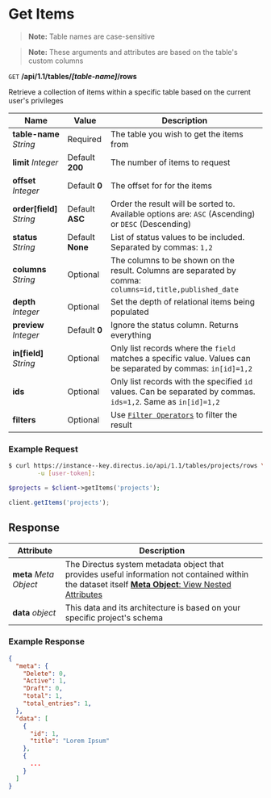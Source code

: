 # Get Items

> **Note:** Table names are case-sensitive

> **Note:** These arguments and attributes are based on the table's custom columns

<span class="request">`GET` **/api/1.1/tables/_[table-name]_/rows**</span>

<span class="description">Retrieve a collection of items within a specific table based on the current user's privileges</span>

<span class="arguments">Name</span> | Value | Description
--------|-----|------------
**table-name** _String_  |  <span class="required">Required</span>  |  The table you wish to get the items from
**limit** _Integer_  |  <span class="default">Default **200**</span>  |  The number of items to request
**offset**  _Integer_ |  <span class="default">Default **0**</span>  |  The offset for for the items
**order[field]** _String_  |  <span class="default">Default **ASC**</span> |  Order the result will be sorted to. Available options are: `ASC` (Ascending) or `DESC` (Descending)
**status**  _String_ |  <span class="default">Default **None**</span> | List of status values to be included. Separated by commas: `1,2`
**columns** _String_  |  <span class="default">Optional</span>  |  The columns to be shown on the result. Columns are separated by comma: `columns=id,title,published_date`
**depth** _Integer_ | <span class="default">Optional</span> | Set the depth of relational items being populated
**preview** _Integer_ | <span class="default">Default **0**</span> | Ignore the status column. Returns everything
**in[field]**  _String_ | <span class="default">Optional</span> | Only list records where the `field` matches a specific value. Values can be separated by commas: `in[id]=1,2`
**ids**  |  <span class="default">Optional</span>  |  Only list records with the specified `id` values. Can be separated by commas. `ids=1,2`. Same as `in[id]=1,2`
**filters** | <span class="default">Optional</span> | Use [`Filter Operators`](/overview/endpoints.md#supported-filters-operators) to filter the result

### Example Request

```bash
$ curl https://instance--key.directus.io/api/1.1/tables/projects/rows \
        -u [user-token]:
```

```php
$projects = $client->getItems('projects');
```

```javascript
client.getItems('projects');
```

## Response

<span class="attributes">Attribute</span> | Description
--------|------------
**meta** _Meta Object_ | The Directus system metadata object that provides useful information not contained within the dataset itself [**Meta Object**: View Nested Attributes](/overview/objects-model.md#meta-object)
<span class="custom">**data**</span> _object_ | <span class="custom">This data and its architecture is based on your specific project's schema</span>

### Example Response

```json
{
  "meta": {
    "Delete": 0,
    "Active": 1,
    "Draft": 0,
    "total": 1,
    "total_entries": 1,
  },
  "data": [
    {
      "id": 1,
      "title": "Lorem Ipsum"
    },
    {
      ...
    }
  ]
}
```
